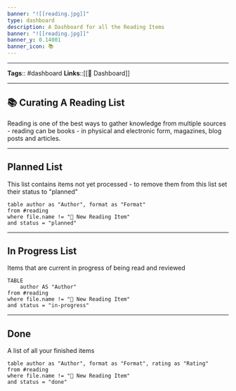 ```yaml
---
banner: "![[reading.jpg]]"
type: dashboard
description: A Dashboard for all the Reading Items
banner: "![[reading.jpg]]"
banner_y: 0.14001
banner_icon: 📚
---
```


---
**Tags**:: #dashboard
**Links**::[[📰 Dashboard]]

---

## 📚 Curating A Reading List
Reading is one of the best ways to gather knowledge from multiple sources - reading can be books - in physical and electronic form, magazines, blog posts and articles.

---

## Planned List
This list contains items not yet processed - to remove them from this list set their status to "planned"
```dataview
table author as "Author", format as "Format"
from #reading
where file.name != "📙 New Reading Item"
and status = "planned"
```

---

## In Progress List
Items that are current in progress of being read and reviewed
```dataview
TABLE
	author AS "Author"
from #reading
where file.name != "📙 New Reading Item"
and status = "in-progress"
```

---

## Done
A list of all your finished items
```dataview
table author as "Author", format as "Format", rating as "Rating"
from #reading
where file.name != "📙 New Reading Item"
and status = "done"
```
